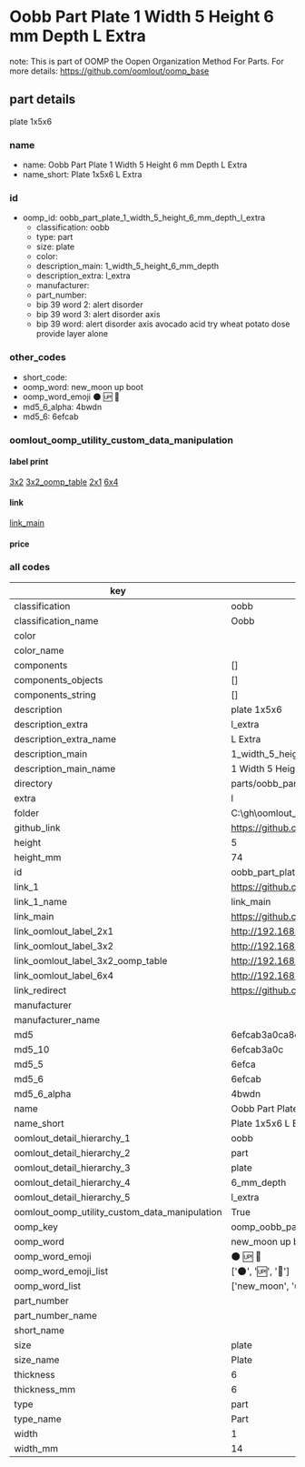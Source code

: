 # Oobb Part Plate 1 Width 5 Height 6 mm Depth L Extra  

note: This is part of OOMP the Oopen Organization Method For Parts. For more details: https://github.com/oomlout/oomp_base

##  part details
  



plate 1x5x6



### name
* name: Oobb Part Plate 1 Width 5 Height 6 mm Depth L Extra
* name_short: Plate 1x5x6 L Extra
### id
* oomp_id: oobb_part_plate_1_width_5_height_6_mm_depth_l_extra
  * classification: oobb
  * type: part
  * size: plate
  * color: 
  * description_main: 1_width_5_height_6_mm_depth
  * description_extra: l_extra
  * manufacturer: 
  * part_number: 
  * bip 39 word 2: alert disorder
  * bip 39 word 3: alert disorder axis
  * bip 39 word: alert disorder axis avocado acid try wheat potato dose provide layer alone

### other_codes
* short_code: 
* oomp_word: new_moon up boot
* oomp_word_emoji :new_moon: :up: :boot:
* md5_6_alpha: 4bwdn
* md5_6: 6efcab






### oomlout_oomp_utility_custom_data_manipulation
#### label print
[3x2](http://192.168.1.245:1112/?label=oomp%204bwdn)
[3x2_oomp_table](http://192.168.1.108:1112/?label=oomp%204bwdn)
[2x1](http://192.168.1.242:1112/?label=oomp%204bwdn)
[6x4](http://192.168.1.55:1112/?label=oomp%204bwdn)    

#### link

[link_main](https://github.com/oomlout/oomlout_oobb_version_4_generated_parts/tree/main/navigation_oomp/oobb/part/plate/1_width_5_height_6_mm_depth/l_extra/part)                              

#### price







### all codes 
| key | value |  
| --- | --- |  
| classification | oobb |  
| classification_name | Oobb |  
| color |  |  
| color_name |  |  
| components | [] |  
| components_objects | [] |  
| components_string | [] |  
| description | plate 1x5x6 |  
| description_extra | l_extra |  
| description_extra_name | L Extra |  
| description_main | 1_width_5_height_6_mm_depth |  
| description_main_name | 1 Width 5 Height 6 mm Depth |  
| directory | parts/oobb_part_plate_1_width_5_height_6_mm_depth_l_extra |  
| extra | l |  
| folder | C:\gh\oomlout_oobb_version_4_generated_parts\parts\oobb_part_plate_1_width_5_height_6_mm_depth_l_extra |  
| github_link | https://github.com/oomlout/oomlout_oomp_part_src/tree/main/parts/oobb_part_plate_1_width_5_height_6_mm_depth_l_extra |  
| height | 5 |  
| height_mm | 74 |  
| id | oobb_part_plate_1_width_5_height_6_mm_depth_l_extra |  
| link_1 | https://github.com/oomlout/oomlout_oobb_version_4_generated_parts/tree/main/navigation_oomp/oobb/part/plate/1_width_5_height_6_mm_depth/l_extra/part |  
| link_1_name | link_main |  
| link_main | https://github.com/oomlout/oomlout_oobb_version_4_generated_parts/tree/main/navigation_oomp/oobb/part/plate/1_width_5_height_6_mm_depth/l_extra/part |  
| link_oomlout_label_2x1 | http://192.168.1.242:1112/?label=oomp%204bwdn |  
| link_oomlout_label_3x2 | http://192.168.1.245:1112/?label=oomp%204bwdn |  
| link_oomlout_label_3x2_oomp_table | http://192.168.1.108:1112/?label=oomp%204bwdn |  
| link_oomlout_label_6x4 | http://192.168.1.55:1112/?label=oomp%204bwdn |  
| link_redirect | https://github.com/oomlout/oomlout_oobb_version_4_generated_parts/tree/main/parts/_plate_01_05_06_ex_l |  
| manufacturer |  |  
| manufacturer_name |  |  
| md5 | 6efcab3a0ca8df3fa780f0fe21cfd831 |  
| md5_10 | 6efcab3a0c |  
| md5_5 | 6efca |  
| md5_6 | 6efcab |  
| md5_6_alpha | 4bwdn |  
| name | Oobb Part Plate 1 Width 5 Height 6 mm Depth L Extra |  
| name_short | Plate 1x5x6 L Extra |  
| oomlout_detail_hierarchy_1 | oobb |  
| oomlout_detail_hierarchy_2 | part |  
| oomlout_detail_hierarchy_3 | plate |  
| oomlout_detail_hierarchy_4 | 6_mm_depth |  
| oomlout_detail_hierarchy_5 | l_extra |  
| oomlout_oomp_utility_custom_data_manipulation | True |  
| oomp_key | oomp_oobb_part_plate_1_width_5_height_6_mm_depth_l_extra |  
| oomp_word | new_moon up boot |  
| oomp_word_emoji | :new_moon: :up: :boot: |  
| oomp_word_emoji_list | [':new_moon:', ':up:', ':boot:'] |  
| oomp_word_list | ['new_moon', 'up', 'boot'] |  
| part_number |  |  
| part_number_name |  |  
| short_name |  |  
| size | plate |  
| size_name | Plate |  
| thickness | 6 |  
| thickness_mm | 6 |  
| type | part |  
| type_name | Part |  
| width | 1 |  
| width_mm | 14 |  
